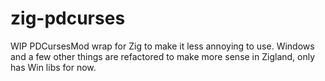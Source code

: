 # zig-pdcurses
WIP PDCursesMod wrap for Zig to make it less annoying to use.  Windows and a few other things are refactored to make more sense in Zigland, only has Win libs for now.
